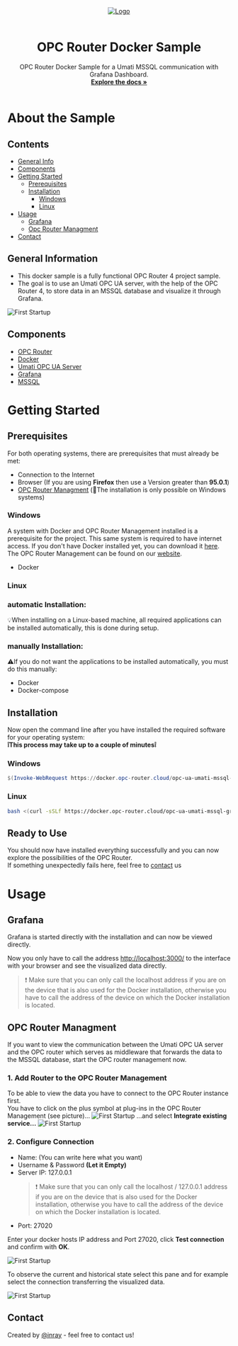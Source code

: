 <div align="center">
  <a href="https://github.com/othneildrew/Best-README-Template">
    <img src="img/opc_router_logo.png" alt="Logo" >
  </a>
    <br />
    <br />
  <h1 align="center">OPC Router Docker Sample</h1>
  <p align="center">
    OPC Router Docker Sample for a Umati MSSQL communication with Grafana Dashboard.
    <br />
    <a href="https://github.com/OPC-Router/opc-ua-umati-mssql-grafana/blob/main/README.md"><strong>Explore the docs »</strong></a>
    <br />
    <br />
  </p>
</div>

# About the Sample
## Contents
* [General Info](#general-information)
* [Components](#components)
* [Getting Started](#Getting-Started)
  * [Prerequisites](#Prerequisites)
  * [Installation](#Installation)
    - [Windows](#Windows)
    - [Linux](#Linux)
* [Usage](#usage)
    - [Grafana](#Grafana)
    - [Opc Router Managment](#Opc-Router-Managment)
* [Contact](#contact)

## General Information
- This docker sample is a fully functional OPC Router 4 project sample.
- The goal is to use an Umati OPC UA server, with the help of the OPC Router 4, to store data in an MSSQL database and visualize it through Grafana.

![First Startup](./img/Umati-DataDockerSample.png)

## Components
- [OPC Router](https://opc-router.com/?utm_source=GitHub&utm_medium=DockerSample&utm_campaign=OpcUaUmatiMssqlGrafana#test-now)
- [Docker](https://www.docker.com/)
- [Umati OPC UA Server](https://umati.org/)
- [Grafana](https://grafana.com/)
- [MSSQL](https://www.microsoft.com/de-de/sql-server/)

# Getting Started

## **Prerequisites**
For both operating systems, there are prerequisites that must already be met:
- Connection to the Internet
- Browser (If you are using **Firefox** then use a Version greater than **95.0.1**)
- [OPC Router Managment](https://opc-router.com/?utm_source=GitHub&utm_medium=DockerSample&utm_campaign=OpcUaUmatiMssqlGrafana#test-now) (🚩The installation is only possible on Windows systems)

### **Windows**
A system with Docker and OPC Router Management installed is a prerequisite for the project. This same system is required to have internet access.
If you don't have Docker installed yet, you can download it [here](https://www.docker.com/get-started). The OPC Router Management can be found on our [website](https://opc-router.com/?utm_source=GitHub&utm_medium=DockerSample&utm_campaign=OpcUaUmatiMssqlGrafana#test-now).
- Docker


### **Linux**


 ### **automatic Installation:**
💡When installing on a Linux-based machine, all required applications can be installed automatically, this is done during setup.  

### **manually Installation:**
 ⚠️If you do not want the applications to be installed automatically, you must do this manually:
  - Docker
  - Docker-compose


## **Installation**
Now open the command line after you have installed the required software for your operating system:  
**❕This process may take up to a couple of minutes❕**
### **Windows**
```powershell
$(Invoke-WebRequest https://docker.opc-router.cloud/opc-ua-umati-mssql-grafana/win -UseBasicParsing).Content | iex
```
### **Linux**
````bash
bash <(curl -sSLf https://docker.opc-router.cloud/opc-ua-umati-mssql-grafana/linux)
````  

## **Ready to Use**
You should now have installed everything successfully and you can now explore the possibilities of the OPC Router.  
If something unexpectedly fails here, feel free to [contact](https://www.opc-router.com/contact-and-support/) us

# Usage

## **Grafana**
Grafana is started directly with the installation and can now be viewed directly. 

Now you only have to call the address [http://localhost:3000/](http://localhost:3000/d/v972rfT7k/sample-dashboard) to the interface with your browser and see the visualized data directly.

> ❗ Make sure that you can only call the localhost address if you are on the device that is also used for the Docker installation, otherwise you have to call the address of the device on which the Docker installation is located.


## **OPC Router Managment**
If you want to view the communication between the Umati OPC UA server and the OPC router which serves as middleware that forwards the data to the MSSQL database, start the OPC router management now.

### 1. **Add Router to the OPC Router Management**
To be able to view the data you have to connect to the OPC Router instance first.  
 You have to click on the plus symbol at plug-ins in the OPC Router Management (see picture)...
![First Startup](./img/OPCRouterConfigureService.png)
...and select **Integrate existing service...**
![First Startup](./img/OPCRouterConfigIntegrateExistingService.png)

### 2. **Configure Connection**
-   Name: (You can write here what you want)
-   Username & Password **(Let it Empty)**
-   Server IP: 127.0.0.1
    > ❗ Make sure that you can only call the localhost / 127.0.0.1 address if you are on the device that is also used for the Docker installation, otherwise you have to call the address of the device on which the Docker installation is located.
-   Port: 27020

Enter your docker hosts IP address and Port 27020, click **Test connection** and confirm with **OK**.

![First Startup](./img/AddDocker.png)

To observe the current and historical state select this pane and for example select the connection transferring the visualized data.

![First Startup](./img/UmatiDockerSampleOPCRouter.png)

## Contact
Created by [@inray](https://opc-router.com/?utm_source=GitHub&utm_medium=DockerSample&utm_campaign=OpcUaUmatiMssqlGrafana#test-now) - feel free to contact us!
